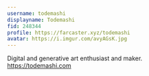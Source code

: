 ```yaml
---
username: todemashi
displayname: Todemashi
fid: 248344
profile: https://farcaster.xyz/todemashi
avatar: https://i.imgur.com/avyAGsK.jpg
---
```

Digital and generative art enthusiast and maker.  
https://todemashi.com  
